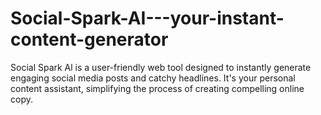 # Social-Spark-AI---your-instant-content-generator
Social Spark Al is a user-friendly web tool designed to instantly generate engaging social media posts and catchy headlines. It's your personal content assistant, simplifying the process of creating compelling online copy.
